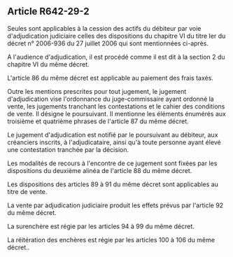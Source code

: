 Article R642-29-2
----
Seules sont applicables à la cession des actifs du débiteur par voie
d'adjudication judiciaire celles des dispositions du chapitre VI du titre Ier du
décret n° 2006-936 du 27 juillet 2006 qui sont mentionnées ci-après.

A l'audience d'adjudication, il est procédé comme il est dit à la section 2 du
chapitre VI du même décret.

L'article 86 du même décret est applicable au paiement des frais taxés.

Outre les mentions prescrites pour tout jugement, le jugement d'adjudication
vise l'ordonnance du juge-commissaire ayant ordonné la vente, les jugements
tranchant les contestations et le cahier des conditions de vente. Il désigne le
poursuivant. Il mentionne les éléments énumérés aux troisième et quatrième
phrases de l'article 87 du même décret.

Le jugement d'adjudication est notifié par le poursuivant au débiteur, aux
créanciers inscrits, à l'adjudicataire, ainsi qu'à toute personne ayant élevé
une contestation tranchée par la décision.

Les modalités de recours à l'encontre de ce jugement sont fixées par les
dispositions du deuxième alinéa de l'article 88 du même décret.

Les dispositions des articles 89 à 91 du même décret sont applicables au titre
de vente.

La vente par adjudication judiciaire produit les effets prévus par l'article 92
du même décret.

La surenchère est régie par les articles 94 à 99 du même décret.

La réitération des enchères est régie par les articles 100 à 106 du même
décret..
